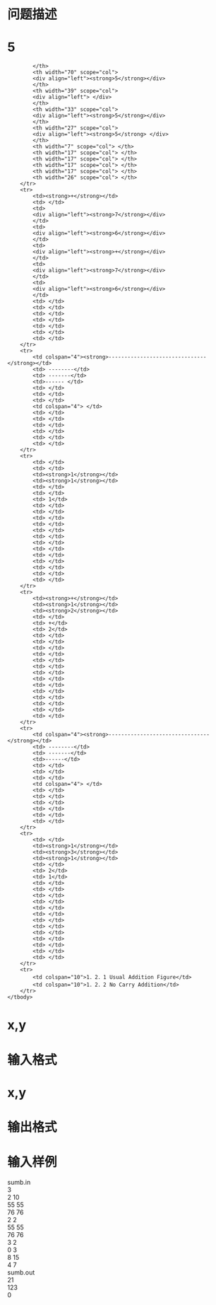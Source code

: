 

# 问题描述</b>



# 5


            </th>
            <th width="70" scope="col">
            <div align="left"><strong>5</strong></div>
            </th>
            <th width="39" scope="col">
            <div align="left"> </div>
            </th>
            <th width="33" scope="col">
            <div align="left"><strong>5</strong></div>
            </th>
            <th width="27" scope="col">
            <div align="left"><strong>5</strong> </div>
            </th>
            <th width="7" scope="col"> </th>
            <th width="17" scope="col"> </th>
            <th width="17" scope="col"> </th>
            <th width="17" scope="col"> </th>
            <th width="17" scope="col"> </th>
            <th width="26" scope="col"> </th>
        </tr>
        <tr>
            <td><strong>+</strong></td>
            <td> </td>
            <td>
            <div align="left"><strong>7</strong></div>
            </td>
            <td>
            <div align="left"><strong>6</strong></div>
            </td>
            <td>
            <div align="left"><strong>+</strong></div>
            </td>
            <td>
            <div align="left"><strong>7</strong></div>
            </td>
            <td>
            <div align="left"><strong>6</strong></div>
            </td>
            <td> </td>
            <td> </td>
            <td> </td>
            <td> </td>
            <td> </td>
            <td> </td>
            <td> </td>
        </tr>
        <tr>
            <td colspan="4"><strong>-------------------------------</strong></td>
            <td> --------</td>
            <td> -------</td>
            <td>------ </td>
            <td> </td>
            <td> </td>
            <td> </td>
            <td colspan="4"> </td>
            <td> </td>
            <td> </td>
            <td> </td>
            <td> </td>
            <td> </td>
            <td> </td>
        </tr>
        <tr>
            <td> </td>
            <td> </td>
            <td><strong>1</strong></td>
            <td><strong>1</strong></td>
            <td> </td>
            <td> </td>
            <td> 1</td>
            <td> </td>
            <td> </td>
            <td> </td>
            <td> </td>
            <td> </td>
            <td> </td>
            <td> </td>
            <td> </td>
            <td> </td>
            <td> </td>
            <td> </td>
            <td> </td>
            <td> </td>
        </tr>
        <tr>
            <td><strong>+</strong></td>
            <td><strong>1</strong></td>
            <td><strong>2</strong></td>
            <td> </td>
            <td> +</td>
            <td> 2</td>
            <td> </td>
            <td> </td>
            <td> </td>
            <td> </td>
            <td> </td>
            <td> </td>
            <td> </td>
            <td> </td>
            <td> </td>
            <td> </td>
            <td> </td>
            <td> </td>
            <td> </td>
            <td> </td>
        </tr>
        <tr>
            <td colspan="4"><strong>--------------------------------</strong></td>
            <td> --------</td>
            <td> -------</td>
            <td>------</td>
            <td> </td>
            <td> </td>
            <td> </td>
            <td colspan="4"> </td>
            <td> </td>
            <td> </td>
            <td> </td>
            <td> </td>
            <td> </td>
            <td> </td>
        </tr>
        <tr>
            <td> </td>
            <td><strong>1</strong></td>
            <td><strong>3</strong></td>
            <td><strong>1</strong></td>
            <td> </td>
            <td> 2</td>
            <td> 1</td>
            <td> </td>
            <td> </td>
            <td> </td>
            <td> </td>
            <td> </td>
            <td> </td>
            <td> </td>
            <td> </td>
            <td> </td>
            <td> </td>
            <td> </td>
            <td> </td>
            <td> </td>
        </tr>
        <tr>
            <td colspan="10">1．2．1 Usual Addition Figure</td>
            <td colspan="10">1．2．2 No Carry Addition</td>
        </tr>
    </tbody>
</table>

# x,y



# 输入格式



# x,y



# 输出格式



# 输入样例


<div>sumb.in</div>
<div>3 <br/>
2 10 <br/>
55 55 <br/>
76 76 <br/>
2 2 <br/>
55 55 <br/>
76 76 <br/>
3 2 <br/>
0 3 <br/>
8 15 <br/>
4 7</div>
<div><span>sumb.out</span></div>
<div><span>21 <br/>
123 <br/>
0 </span></div>
<p> </p>

